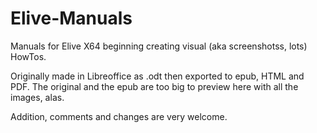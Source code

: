 # Elive-Manuals
Manuals for Elive X64 beginning creating visual (aka screenshotss, lots) HowTos.


Originally made in Libreoffice as .odt then exported to epub, HTML and PDF.
The original and the epub are too big to preview here with all the images, alas.

Addition, comments and changes are very welcome.
